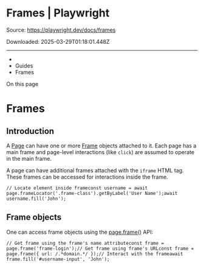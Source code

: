# Frames | Playwright

Source: https://playwright.dev/docs/frames

Downloaded: 2025-03-29T01:18:01.448Z

---

*   [](/)
*   Guides
*   Frames

On this page

Frames
======

Introduction[​](#introduction "Direct link to Introduction")
------------------------------------------------------------

A [Page](/docs/api/class-page "Page") can have one or more [Frame](/docs/api/class-frame "Frame") objects attached to it. Each page has a main frame and page-level interactions (like `click`) are assumed to operate in the main frame.

A page can have additional frames attached with the `iframe` HTML tag. These frames can be accessed for interactions inside the frame.

    // Locate element inside frameconst username = await page.frameLocator('.frame-class').getByLabel('User Name');await username.fill('John');

Frame objects[​](#frame-objects "Direct link to Frame objects")
---------------------------------------------------------------

One can access frame objects using the [page.frame()](/docs/api/class-page#page-frame) API:

    // Get frame using the frame's name attributeconst frame = page.frame('frame-login');// Get frame using frame's URLconst frame = page.frame({ url: /.*domain.*/ });// Interact with the frameawait frame.fill('#username-input', 'John');